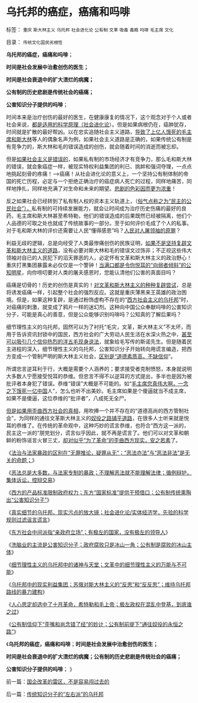# 乌托邦的癌症，癌痛和吗啡

标签： `重庆` `斯大林主义` `乌托邦` `社会进化论` `公有制` `文革` `吸毒` `毒瘾` `吗啡` `毛主席` `文化` 

目录： `传统文化国民劣根性`

**乌托邦的癌症，癌痛和吗啡**；

**时间是社会发展中治愈创伤的医生；**

**时间是社会衰退中的扩大溃烂的病魔；**

**公有制的历史悲剧是传统社会的癌痛；**

**公害知识分子提供的吗啡**；

时间本来是治疗创伤的最好的医生，在健康康复的情况下，这个观念对于个人或者社会来说，[都是适用的科学原理（社会进化论](../../../2012/3/10/进化论就是经济学；不澄清进化论无法解释社会；.md)）。但是如果病根仍在，癌肿犹存，时间就是扩散的最好帮凶。以在忠实追随社会主义道路，[导致了上亿人饿死的毛主席和斯大林](../../../2012/3/11/阿马蒂亚森：大饥荒！正常死亡的扩大化.md)等人的偶象名声为例，如果社会主义道路是正确的，如果传统公有制是有竞争力的，斯大林和毛的错误造成的创伤，就会随着时间的消逝而被忘却。

但是[如果社会主义是错误的](../../../2011/12/31/从阿马蒂亚森看茅于轼，世界意识形态的主流.md)，如果私有制的市场经济才有竞争力，那么毛和斯大林的错误，就会象癌症一样，被现实特权利益集团的利已、挑衅和强词夺理，一点点地挑起刻骨的疼痛！——>癌痛！从社会进化论的意义上，一个坚持公有制体制的帝国的死亡历程，必定与一个拒绝正确治疗的癌症病人死亡的过程，同样地痛苦，同样地挣扎，同样地充满了对生命和未来的期望。[悲剧的色彩因而更为浓重](../../../2012/4/9/被残杀的亲人，被灭绝的人性.md)！

反之如果社会已经转到了私有制人权的资本主义轨道上，（[俗气点称之为“民主的公民社会”），](../../../2011/11/9/公民社会的政治基础广覆盖，经济基础可持续.md)私有制的可持续发展能力，就会让时间成为治疗历史伤痛的最好的良药，毛主席和斯大林甚至希特勒，他们的错误造成的后果既然已经被隔离，他们个人品德的可取之处也就成了传统故事的一部分。至于如何评价毛成了个人的私事。对于毛和斯大林的评价还需要让人民“懂得感恩”吗？[人民对人屠领袖的原罪](../../../2011/10/23/占用了国家的土地，贪污了自已的生命.md)？

利益无歧的逻辑，总是向经受了人类最惨痛创伤的民族证明，[如果不是坚持复辟文革和斯大林主义的道路](../../../2012/4/28/文革和斯大林主义中的被告人利益.md)，没有必要对斯大林和毛的错误文过饰非；不正视这些伟大领袖对自已的人民犯下的滔天罪恶的人，必定怀有文革和斯大林主义的政治野心！重庆打黑集团暴露未必仅仅是一个警钟！[当满口都是令你悦耳的“向弱者倾斜”的公知明星](../../../2011/5/31/替天行道“向弱者倾斜”的封建伦理.md)，向你唠叨要对人类的屠夫感恩时，您能认清他们公害的真面目吗？

癌痛是切骨的！历史的创伤是真实的！[对文革和斯大林主义的种种复辟尝试](../../../2012/3/19/没有黑社会者的优越性.md)，总是将诱发癌痛一样，引起整个社会的强烈反应。这就是重庆薄黑来王英雄的政治困境。但是，如果这种复辟，是通过粉饰虚构不存在的“[西方社会主义的乌托邦](../../../2012/5/4/虚构现实的“西方民主的乌托邦”.md)”时，对癌痛的刺激，就变成了鸦片一样的迷幻剂。这种向中国公众奉献吗啡的公害知识分子，可能是真心的善意，但是公众能够识别吗啡吗？公知真的了解后果吗？

细节理性主义的乌托邦，固然可以为了衬托“毛灾，文革，斯大林主义”不太坏，而用于告诉资讯封锁中的国民，西方社会的广大劳动人民生活在水深火热之中，[甚至可以吸引几个信仰热烈的洋五毛现身说法](../../../2011/4/5/西方洋五毛专门坑害后进社会.md)，就象给毛写传的斯诺先生。但是随着民主进程的深入，细节理性主义的乌托邦，公害知识分子开始转向用谎言编造，把西方变成一个管制严明的斯大林主义社会，[区别是“道德素质高，不缺信仰](../../../2012/4/30/美国成功不因“道德高，制度好”.md)”。

所谓忠言逆耳利于行，大概是需要个人涵养的；要求接受者克制愤怒，本身就说明大多数人宁愿接受悦耳的恭维。但忠言不得不以逆耳的方式提出，多半也是因为被批评者本身犯了错误。恭维“错误”大概是不可能的。如“[毛主席您真伟大啊，一念之下饿死一亿中国](http://darthvad.blog.163.com/blog/static/53399470201110423842942/)人”，怎么也听不出美妙。毛主席如果是个傻逼就当不成主席，如果不是傻逼，这位恭维的“批评者”，八成死无全尸。

[但是如果用歪曲西方社会的真相](../../../2012/3/26/东方民众缺乏对西方社会的了解.md)，用吹捧一个并不存在的“道德高尚的西方管制社会”，为同样的通往文革斯大林主义的[奴役之路铺平道路](../../../2012/2/3/私有制下没有革命的合理性；崇拜西方的国产愚民.md)，在很多人士听来就是悦耳的恭维了。在传统的革命观中，这种巧妙的谎言恭维，也符合“西方这一派的，民主这一派的”朋党划分，谎言似乎因此，就不再是谎言了。他们可以对文革和朝鲜的粉饰谣言火冒三丈，[却对似乎“为了革命”的歪曲西方现实，安之若素](../../../2012/2/17/费边社会主义和洋葱头的革命.md)了。

《[法治与法家暴政的区别在“无罪推论，疑罪从无”；“恶法亦法”与“恶法非法”是无关的命题；](../../../2012/5/5/恶法亦法的法家暴政和无罪推论的法治.md)》

《[恶法总是大多数，与法家专制的暴政；不理解恶法就不能理解法律；循例辩护，集体诉讼，控辩交易](../../../2012/5/5/恶法总是大多数，循例辩护，集体诉讼，控辩交易，法家暴政.md)》

《[西方的产品标准限制政府权力；东方“国家标准”提供干预借口；公有制传统熏陶出“公害知识分子”](../../../2012/5/5/公害知识分子的恶法之国家标准.md)》

《[真实细节的乌托邦，现实污点的放大镜；社会进化论/实体经济学，先验的科学规则过滤谣言谎言](../../../2012/5/6/真实细节的乌托邦，现实污点的放大镜；.md)》

《[东方社会中间派指“亲政府立场”；有极左的国家，没有极左的领导人](../../../2012/5/6/有极左的国家，没有极左的领导人；.md)》

《[洗脑业的主流是公害知识分子；政府腐败只是冰山一角；公有制是腐败的冰山主体](../../../2012/5/6/洗脑业的主流是公害知识分子.md)》

《[细节理性主义的乌托邦中的诸神与天堂；文革中的细节理性主义的万能与不可能](../../../2012/5/7/乌托邦的诸神与天堂.md)》

《[乌托邦中的现实利益集团；苏俄对斯大林主义的“反思”和“反反思”；维持乌托邦路线的暴力建构](../../../2012/5/7/乌托邦中的现实利益集团.md)》

《[人心思定却选中了十月革命，希特勒和毛上帝；极左政权在混乱中登基，到底谁之过](../../../2012/5/8/细节理性主义乌托邦的忆苦思甜.md)》

《[公有制信仰下“歪嘴和尚念错了经”的妙计；公有制前提下“通往奴役的永恒之路”](../../../2012/5/8/乌托邦的元首，形象总是无可奈何花落去.md)》

《**乌托邦的癌症，癌痛和吗啡**；**时间是社会发展中治愈创伤的医生；**

**时间是社会衰退中的扩大溃烂的病魔；公有制的历史悲剧是传统社会的癌痛；**

**公害知识分子提供的吗啡**； 》

前一篇：[国企改革的雷区，不是容易闯过去的](../../../2012/5/8/国企改革的雷区，不是容易闯过去的.md)

后一篇：[传统知识分子的“左右派”的乌托邦](../../../2012/5/9/传统知识分子的“左右派”的乌托邦.md)